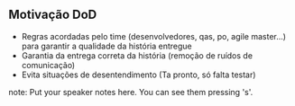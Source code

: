##  Motivação DoD

* Regras acordadas pelo time (desenvolvedores, qas, po, agile master...) para garantir a qualidade da história entregue
* Garantia da entrega correta da história (remoção de ruídos de comunicação)
* Evita situações de desentendimento (Ta pronto, só falta testar)

note:
    Put your speaker notes here.
    You can see them pressing 's'.
